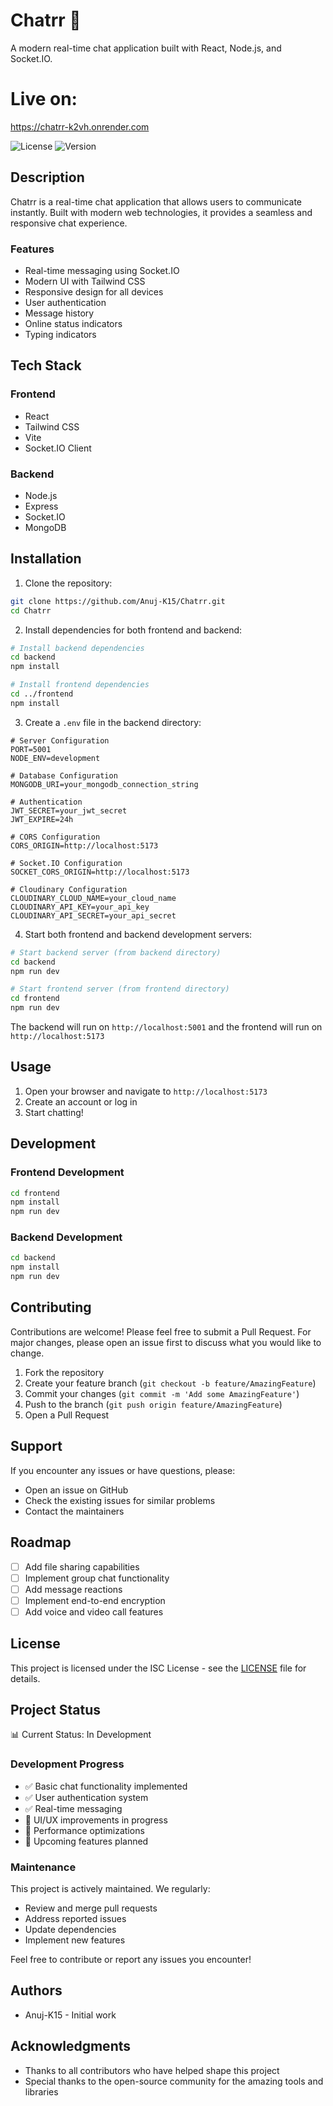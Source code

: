 # Chatrr 💬

A modern real-time chat application built with React, Node.js, and Socket.IO.

# Live on: 

https://chatrr-k2vh.onrender.com

![License](https://img.shields.io/badge/license-ISC-blue.svg)
![Version](https://img.shields.io/badge/version-1.0.0-green.svg)

## Description

Chatrr is a real-time chat application that allows users to communicate instantly. Built with modern web technologies, it provides a seamless and responsive chat experience.

### Features

- Real-time messaging using Socket.IO
- Modern UI with Tailwind CSS
- Responsive design for all devices
- User authentication
- Message history
- Online status indicators
- Typing indicators

## Tech Stack

### Frontend
- React
- Tailwind CSS
- Vite
- Socket.IO Client

### Backend
- Node.js
- Express
- Socket.IO
- MongoDB

## Installation

1. Clone the repository:
```bash
git clone https://github.com/Anuj-K15/Chatrr.git
cd Chatrr
```

2. Install dependencies for both frontend and backend:
```bash
# Install backend dependencies
cd backend
npm install

# Install frontend dependencies
cd ../frontend
npm install
```

3. Create a `.env` file in the backend directory:
```env
# Server Configuration
PORT=5001
NODE_ENV=development

# Database Configuration
MONGODB_URI=your_mongodb_connection_string

# Authentication
JWT_SECRET=your_jwt_secret
JWT_EXPIRE=24h

# CORS Configuration
CORS_ORIGIN=http://localhost:5173

# Socket.IO Configuration
SOCKET_CORS_ORIGIN=http://localhost:5173

# Cloudinary Configuration
CLOUDINARY_CLOUD_NAME=your_cloud_name
CLOUDINARY_API_KEY=your_api_key
CLOUDINARY_API_SECRET=your_api_secret
```

4. Start both frontend and backend development servers:
```bash
# Start backend server (from backend directory)
cd backend
npm run dev

# Start frontend server (from frontend directory)
cd frontend
npm run dev
```

The backend will run on `http://localhost:5001` and the frontend will run on `http://localhost:5173`

## Usage

1. Open your browser and navigate to `http://localhost:5173`
2. Create an account or log in
3. Start chatting!

## Development

### Frontend Development
```bash
cd frontend
npm install
npm run dev
```

### Backend Development
```bash
cd backend
npm install
npm run dev
```

## Contributing

Contributions are welcome! Please feel free to submit a Pull Request. For major changes, please open an issue first to discuss what you would like to change.

1. Fork the repository
2. Create your feature branch (`git checkout -b feature/AmazingFeature`)
3. Commit your changes (`git commit -m 'Add some AmazingFeature'`)
4. Push to the branch (`git push origin feature/AmazingFeature`)
5. Open a Pull Request

## Support

If you encounter any issues or have questions, please:
- Open an issue on GitHub
- Check the existing issues for similar problems
- Contact the maintainers

## Roadmap

- [ ] Add file sharing capabilities
- [ ] Implement group chat functionality
- [ ] Add message reactions
- [ ] Implement end-to-end encryption
- [ ] Add voice and video call features

## License

This project is licensed under the ISC License - see the [LICENSE](LICENSE) file for details.

## Project Status

📊 Current Status: In Development

### Development Progress
- ✅ Basic chat functionality implemented
- ✅ User authentication system
- ✅ Real-time messaging
- 🚧 UI/UX improvements in progress
- 🚧 Performance optimizations
- 📅 Upcoming features planned

### Maintenance
This project is actively maintained. We regularly:
- Review and merge pull requests
- Address reported issues
- Update dependencies
- Implement new features

Feel free to contribute or report any issues you encounter!

## Authors

- Anuj-K15 - Initial work

## Acknowledgments

- Thanks to all contributors who have helped shape this project
- Special thanks to the open-source community for the amazing tools and libraries
